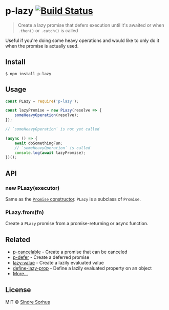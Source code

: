 # p-lazy [![Build Status](https://travis-ci.org/sindresorhus/p-lazy.svg?branch=master)](https://travis-ci.org/sindresorhus/p-lazy)

> Create a lazy promise that defers execution until it's awaited or when `.then()` or `.catch()` is called

Useful if you're doing some heavy operations and would like to only do it when the promise is actually used.


## Install

```
$ npm install p-lazy
```


## Usage

```js
const PLazy = require('p-lazy');

const lazyPromise = new PLazy(resolve => {
	someHeavyOperation(resolve);
});

// `someHeavyOperation` is not yet called

(async () => {
	await doSomethingFun;
	// `someHeavyOperation` is called
	console.log(await lazyPromise);
})();
```


## API

### new PLazy(executor)

Same as the [`Promise` constructor](https://developer.mozilla.org/en/docs/Web/JavaScript/Reference/Global_Objects/Promise). `PLazy` is a subclass of `Promise`.

### PLazy.from(fn)

Create a `PLazy` promise from a promise-returning or async function.


## Related

- [p-cancelable](https://github.com/sindresorhus/p-cancelable) - Create a promise that can be canceled
- [p-defer](https://github.com/sindresorhus/p-defer) - Create a deferred promise
- [lazy-value](https://github.com/sindresorhus/lazy-value) - Create a lazily evaluated value
- [define-lazy-prop](https://github.com/sindresorhus/define-lazy-prop) - Define a lazily evaluated property on an object
- [More…](https://github.com/sindresorhus/promise-fun)


## License

MIT © [Sindre Sorhus](https://sindresorhus.com)
